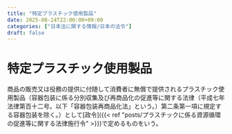 ```yaml
---
title: "特定プラスチック使用製品"
date: 2025-08-24T22:00:00+09:00
categories: ["日本法に関する情報/日本の法令"]
draft: false
---
```


# 特定プラスチック使用製品

商品の販売又は役務の提供に付随して消費者に無償で提供されるプラスチック使用製品（容器包装に係る分別収集及び再商品化の促進等に関する法律（平成七年法律第百十二号。以下「容器包装再商品化法」という。）第二条第一項に規定する容器包装を除く。）として[政令]({{< ref "posts/プラスチックに係る資源循環の促進等に関する法律施行令" >}})で定めるものをいう。
